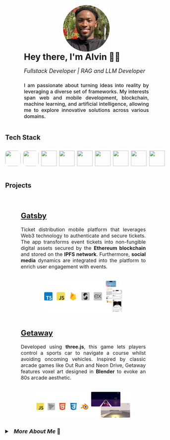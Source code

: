 <!-- Header -->
<div style='display: flex; flex-direction: column; align-items: center; justify-content: center; margin: 2%; width: 100%; height: auto'>
    <!-- Profile -->
    <img src='./assets/me.png' alt='Photo of me :)' style='width: 150px; height: 150px; object-fit: cover;'>
    <!-- Name and tags -->
    <div style='display: flex; flex-direction: column; justify-content: center; align-items: flex-start; width: 80%'>
        <!-- Name -->
        <h1 style='margin: 0;'>
            Hey there, I'm Alvin 👋🏾
        </h1>
        <!-- Tags -->
        <p style='font-size: large; font-style: italic;'>
            Fullstack Developer | RAG and LLM Developer
        </p>
        <!-- Description -->
        <p style='font-size: medium; font-weight: 500; text-align: justify; margin-top: 2%;'>
            I am passionate about turning ideas into reality by leveraging a diverse set of frameworks. My interests span web and mobile development, blockchain, machine learning, and artificial intelligence, allowing me to explore innovative solutions across various domains.
        </p>
    </div>
</div>

<h2>Tech Stack </h2>

<!-- SPACING -->
<div style='margin: 30px'></div>

<!-- Technical Tools -->
<div style='display: flex; gap: 2%; width: 80%;'>
    <!---->
    <img src="https://cdn.jsdelivr.net/gh/devicons/devicon@latest/icons/typescript/typescript-original.svg" style='height: 50px; width: 50px; border-radius: 10px;'/>
    <!---->
    <img src="https://cdn.jsdelivr.net/gh/devicons/devicon@latest/icons/javascript/javascript-original.svg" style='height: 50px; width: 50px; border-radius: 10px;'/>
    <!---->
    <img src="https://cdn.jsdelivr.net/gh/devicons/devicon@latest/icons/python/python-original.svg" style='height: 50px; width: 50px;'/>
    <!---->
    <img src="https://cdn.jsdelivr.net/gh/devicons/devicon@latest/icons/react/react-original.svg" style='height: 50px; width: 50px;'/>
    <!---->
    <img src="https://cdn.jsdelivr.net/gh/devicons/devicon@latest/icons/mongodb/mongodb-original.svg" style='height: 50px; width: 50px;'/>
    <!---->
    <img src="https://cdn.jsdelivr.net/gh/devicons/devicon@latest/icons/firebase/firebase-original.svg" style='height: 50px; width: 50px;'/>
    <!---->
    <img src="https://cdn.jsdelivr.net/gh/devicons/devicon@latest/icons/matlab/matlab-original.svg" style='height: 50px; width: 50px;'/>
    <!---->
    <img src="https://cdn.jsdelivr.net/gh/devicons/devicon@latest/icons/figma/figma-original.svg" style='height: 50px; width: 50px;'/>
    <!---->
    <img src="https://cdn.jsdelivr.net/gh/devicons/devicon@latest/icons/mysql/mysql-original.svg" style='height: 50px; width: 50px;'/>                   
</div>

<!-- SPACING -->
<div style='margin: 50px'></div>

<!-- Projects -->
<h2>Projects</h2>

<!-- Gatsby -->
<div style='display: flex; flex-direction: column; align-items: center; justify-content: center; width: 100%;'>
    <!-- Details -->
    <div style='font-size: medium; padding: 2%; margin: 2%; border-radius: 5px; width:80%'>
        <h2><a href='https://github.com/karaalv/Gatsby-Public'>Gatsby</a></h2>
        <p style='text-align: justify;'>
            Ticket distribution mobile platform that leverages Web3 technology to authenticate and secure tickets. The app transforms event tickets into non-fungible digital assets secured by the <strong>Ethereum blockchain</strong> and stored on the <strong>IPFS network</strong>. Furthermore, <strong>social media</strong> dynamics are integrated into the platform to enrich user engagement with events.
        </p>
    </div>
    <!-- Image -->
    <img src='./assets/Gatsby.png' style='width: 50%;'/>
</div>

<!-- Getaway -->
<div style='display: flex; flex-direction: column; align-items: center; justify-content: center; width: 100%;'>
    <!-- Details -->
    <div style='font-size: medium; padding: 2%; margin: 2%; border-radius: 5px; width: 80%'>
        <h2><a href='https://github.com/karaalv/Getaway'>Getaway</a></h2>
        <p style='text-align: justify;'>
            Developed using <strong>three.js</strong>, this game lets players control a sports car to navigate a course whilst avoiding oncoming vehicles. Inspired by classic arcade games like Out Run and Neon Drive, Getaway features voxel art designed in <strong>Blender</strong> to evoke an 80s arcade aesthetic.
        </p>
    </div>
    <!-- Image -->
    <img src='./assets/Getaway.png' style='width: 60%;'/>
</div>

<!-- SPACING -->
<br>
<br>

<!-- Additional details drawer -->
<details style='font-size: medium'>
    <summary style='font-size: large; font-weight: bold;'>&nbsp;&nbsp;<i>More About Me</i> 📍</summary>
    <br>
    <ul>
        <li style='margin: 1%'>Pursuing MSc in <strong>Business Analytics</strong> at <strong>Imperial College London</strong></li>
        <li style='margin: 1%'>BEng in <strong>Computer Systems Engineering</strong> from the <strong>University of Warwick</strong></li>
        <li style='margin: 1%'>Previously <strong>Co-Chief Electrical Systems Engineer</strong> at Warwick Racing <strong>Formula Student</strong></li>
    </ul>
</details>
